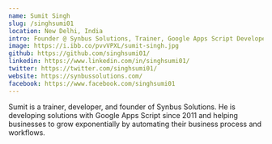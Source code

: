 ```yaml
---
name: Sumit Singh
slug: /singhsumi01
location: New Delhi, India
intro: Founder @ Synbus Solutions, Trainer, Google Apps Script Developer
image: https://i.ibb.co/pvvVPXL/sumit-singh.jpg
github: https://github.com/singhsumi01/
linkedin: https://www.linkedin.com/in/singhsumi01/
twitter: https://twitter.com/singhsumi01/
website: https://synbussolutions.com/
facebook: https://www.facebook.com/singhsumi01
---
```


Sumit is a trainer, developer, and founder of Synbus Solutions. He is developing solutions with Google Apps Script since 2011 and helping businesses to grow exponentially by automating their business process and workflows.
